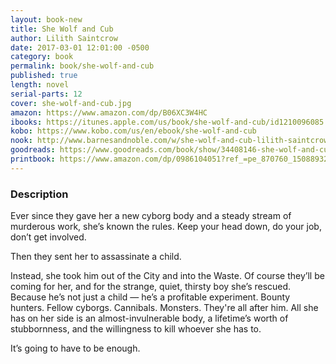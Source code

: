 ```yaml
---
layout: book-new
title: She Wolf and Cub
author: Lilith Saintcrow
date: 2017-03-01 12:01:00 -0500
category: book
permalink: book/she-wolf-and-cub
published: true
length: novel
serial-parts: 12
cover: she-wolf-and-cub.jpg
amazon: https://www.amazon.com/dp/B06XC3W4HC
ibooks: https://itunes.apple.com/us/book/she-wolf-and-cub/id1210096085
kobo: https://www.kobo.com/us/en/ebook/she-wolf-and-cub
nook: http://www.barnesandnoble.com/w/she-wolf-and-cub-lilith-saintcrow/1126044793
goodreads: https://www.goodreads.com/book/show/34408146-she-wolf-and-cub
printbook: https://www.amazon.com/dp/0986104051?ref_=pe_870760_150889320
---
```


### Description

Ever since they gave her a new cyborg body and a steady stream of murderous work, she’s known the rules. Keep your head down, do your job, don’t get involved.

Then they sent her to assassinate a child.

Instead, she took him out of the City and into the Waste. Of course they’ll be coming for her, and for the strange, quiet, thirsty boy she’s rescued. Because he’s not just a child — he’s a profitable experiment. Bounty hunters. Fellow cyborgs. Cannibals. Monsters. They're all after him. All she has on her side is an almost-invulnerable body, a lifetime’s worth of stubbornness, and the willingness to kill whoever she has to.

It’s going to have to be enough.

